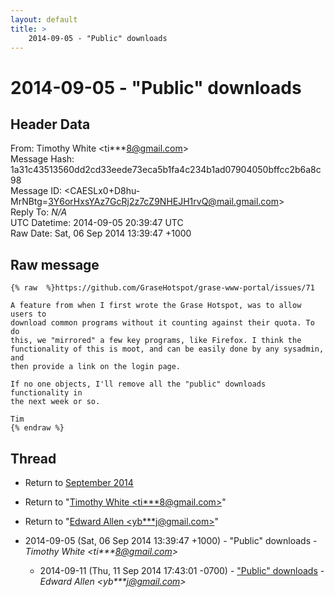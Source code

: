 ```yaml
---
layout: default
title: >
    2014-09-05 - "Public" downloads
---
```


# 2014-09-05 - "Public" downloads

## Header Data

From: Timothy White \<ti***8@gmail.com\><br>
Message Hash: 1a31c43513560dd2cd33eede73eca5b1fa4c234b1ad07904050bffcc2b6a8c98<br>
Message ID: \<CAESLx0+D8hu-MrNBtg=3Y6orHxsYAz7GcRj2z7cZ9NHEJH1rvQ@mail.gmail.com\><br>
Reply To: _N/A_<br>
UTC Datetime: 2014-09-05 20:39:47 UTC<br>
Raw Date: Sat, 06 Sep 2014 13:39:47 +1000<br>

## Raw message

```
{% raw  %}https://github.com/GraseHotspot/grase-www-portal/issues/71

A feature from when I first wrote the Grase Hotspot, was to allow users to
download common programs without it counting against their quota. To do
this, we "mirrored" a few key programs, like Firefox. I think the
functionality of this is moot, and can be easily done by any sysadmin, and
then provide a link on the login page.

If no one objects, I'll remove all the "public" downloads functionality in
the next week or so.

Tim
{% endraw %}
```

## Thread

+ Return to [September 2014](/archive/2014/09)

+ Return to "[Timothy White <ti***8<span>@</span>gmail.com>](/authors/ti___8_at_gmail_com)"
+ Return to "[Edward Allen <yb***j<span>@</span>gmail.com>](/authors/yb___j_at_gmail_com)"

+ 2014-09-05 (Sat, 06 Sep 2014 13:39:47 +1000) - "Public" downloads - _Timothy White \<ti***8@gmail.com\>_
  + 2014-09-11 (Thu, 11 Sep 2014 17:43:01 -0700) - ["Public" downloads](/archive/2014/09/e8fb058c8a95dd57c205f1aaae7f7fd4c3949d487ff760564d116795a8b4aeee) - _Edward Allen \<yb***j@gmail.com\>_

